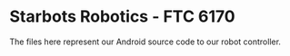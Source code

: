 # Starbots Robotics - FTC 6170

The files here represent our Android source code to our robot controller.
